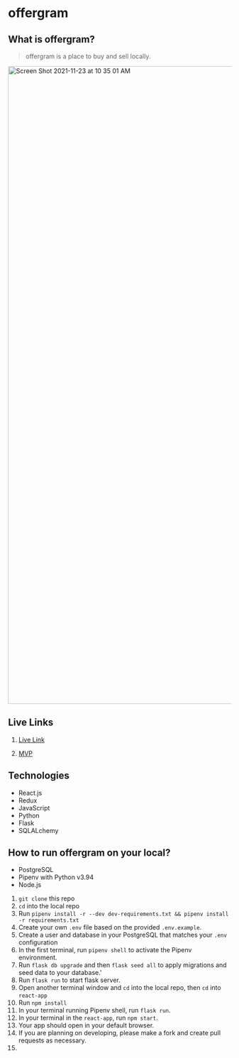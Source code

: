 # offergram

## What is offergram?

> offergram is a place to buy and sell locally.

<img width="1438" alt="Screen Shot 2021-11-23 at 10 35 01 AM" src="https://i.imgur.com/Ua3L322.png">

## Live Links

1. [Live Link](https://offergram-aa.herokuapp.com/)

2. [MVP](https://github.com/zyingzhuo/offergram/wiki/MVP-List)

## Technologies

- React.js
- Redux
- JavaScript
- Python
- Flask
- SQLALchemy

## How to run offergram on your local?

- PostgreSQL
- Pipenv with Python v3.94
- Node.js

1. `git clone` this repo
2. `cd` into the local repo
3. Run `pipenv install -r --dev dev-requirements.txt && pipenv install -r requirements.txt`
4. Create your own `.env` file based on the provided `.env.example`.
5. Create a user and database in your PostgreSQL that matches your `.env` configuration
6. In the first terminal, run `pipenv shell` to activate the Pipenv environment.
7. Run `flask db upgrade` and then `flask seed all` to apply migrations and seed data to your database.'
8. Run `flask run` to start flask server.
9. Open another terminal window and `cd` into the local repo, then `cd` into `react-app`
10. Run `npm install`
11. In your terminal running Pipenv shell, run `flask run`.
12. In your terminal in the `react-app`, run `npm start`.
13. Your app should open in your default browser.
14. If you are planning on developing, please make a fork and create pull requests as necessary.
15. 
